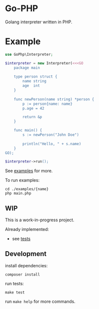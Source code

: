 # Go-PHP

Golang interpreter written in PHP.

# Example

```php
use GoPhp\Interpreter;

$interpreter = new Interpreter(<<<GO
    package main
    
    type person struct {
        name string
        age  int
    }
    
    func newPerson(name string) *person {
        p := person{name: name}
        p.age = 42

        return &p
    }

    func main() {
        s := newPerson("John Doe")
    
        println("Hello, " + s.name)
    }
GO);

$interpreter->run();
```

See [examples](examples/) for more.

To run examples:

```
cd ./examples/{name}
php main.php
```

## WIP

This is a work-in-progress project.

Already implemented:

* see [tests](tests/Functional/files/)

## Development

install dependencies:

```
composer install
```

run tests:

```
make test
```

run `make help` for more commands.